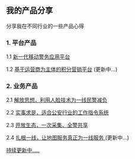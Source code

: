 ## 我的产品分享

分享我在不同行业的一些产品心得

### 1. 平台产品

1.1 [新一代移动警务应用平台](https://captiansu.github.io/CaptainSuDaily/nmpp-ppt)

1.2 [基于运营商为主体的积分营销平台](https://captiansu.github.io/CaptainSuDaily/nmpp-ppt/ydsm-ppt.html) (更新中...)

### **2. 业务产品**

2.1 [解放思想，利用人脸技术为一线民警减负](https://captiansu.github.io/CaptainSuDaily/docs/product/product-idea-share)

2.2 [实事求是，适合公安行业的工作指令系统](https://captiansu.github.io/CaptainSuDaily/docs/product/product-idea-share-task)

2.3 [开放生态，一次采集、全警共享](https://captiansu.github.io/CaptainSuDaily/docs/product/product-idea-share-collect)

2.4 [扎根一线，让地图服务真正为一线服务 ](https://captiansu.github.io/CaptainSuDaily/docs/product/product-idea-share-map) (更新中...)





[持续更新中.....](https://captiansu.github.io/CaptainSuDaily/docs/product/menu)
